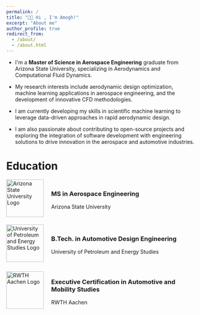 ```yaml
---
permalink: /
title: "👋🏼 Hi , I'm Amogh!"
excerpt: "About me"
author_profile: true
redirect_from: 
  - /about/
  - /about.html
---
```



* I'm a **Master of Science in Aerospace Engineering** graduate from Arizona State University, specializing in Aerodynamics and Computational Fluid Dynamics.

* My research interests include aerodynamic design optimization, machine learning applications in aerospace engineering, and the development of innovative CFD methodologies.

* I am currently developing my skills in scientific machine learning to leverage data-driven approaches in rapid aerodynamic design.

* I am also passionate about contributing to open-source projects and exploring the integration of software development with engineering solutions to drive innovation in the aerospace and automotive industries.



# Education



<!-- Education Entry 1 -->
<div style="display: flex; align-items: center; margin-bottom: 20px;">
  <img src="/assets/images/asu_logo.png" alt="Arizona State University Logo" style="width: 100px; height: auto; margin-right: 20px;">
  <div>
    <h3>MS in Aerospace Engineering</h3>
    <p>Arizona State University</p>
  </div>
</div>

<!-- Education Entry 2 -->
<div style="display: flex; align-items: center; margin-bottom: 20px;">
  <img src="/assets/images/upes_logo.png" alt="University of Petroleum and Energy Studies Logo" style="width: 100px; height: auto; margin-right: 20px;">
  <div>
    <h3>B.Tech. in Automotive Design Engineering</h3>
    <p>University of Petroleum and Energy Studies</p>
  </div>
</div>

<!-- Education Entry 3 -->
<div style="display: flex; align-items: center; margin-bottom: 20px;">
  <img src="/assets/images/rwth_logo.png" alt="RWTH Aachen Logo" style="width: 100px; height: auto; margin-right: 20px;">
  <div>
    <h3>Executive Certification in Automotive and Mobility Studies</h3>
    <p>RWTH Aachen</p>
  </div>
</div>
